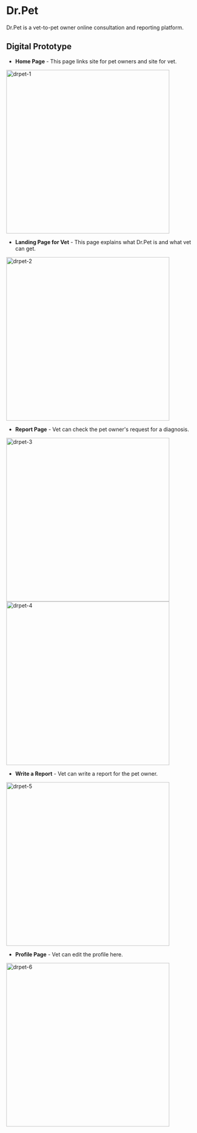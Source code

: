 # Dr.Pet

Dr.Pet is a vet-to-pet owner online consultation and reporting platform.

## Digital Prototype

- **Home Page** - This page links site for pet owners and site for vet.

<img src="https://user-images.githubusercontent.com/16279779/58858007-880fa100-86e1-11e9-879f-b558924db38e.png" width="430" alt="drpet-1">

- **Landing Page for Vet** - This page explains what Dr.Pet is and what vet can get.

<img src="https://user-images.githubusercontent.com/16279779/58858008-88a83780-86e1-11e9-8504-8c0e5031e7bc.png" width="430" alt="drpet-2">

- **Report Page** - Vet can check the pet owner's request for a diagnosis.

<img src="https://user-images.githubusercontent.com/16279779/58858009-88a83780-86e1-11e9-9620-11c24f227541.png" width="430" alt="drpet-3"> <img src="https://user-images.githubusercontent.com/16279779/58858010-88a83780-86e1-11e9-9968-8536fbd6dde7.png" width="430" alt="drpet-4">

- **Write a Report** - Vet can write a report for the pet owner.

<img src="https://user-images.githubusercontent.com/16279779/58858011-8940ce00-86e1-11e9-9a43-34a99f2007a6.png" width="430" alt="drpet-5">

- **Profile Page** - Vet can edit the profile here.

<img src="https://user-images.githubusercontent.com/16279779/58858012-8940ce00-86e1-11e9-81ae-a1d269e2816c.png" width="430" alt="drpet-6">
